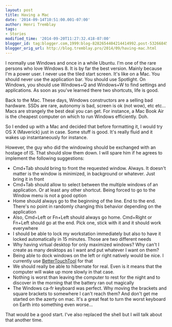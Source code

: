 ```yaml
---
layout: post
title: Having a Mac
date: '2014-09-14T10:51:00.001-07:00'
author: Henri Tremblay
tags:
- Stories
modified_time: '2014-09-20T11:27:32.418-07:00'
blogger_id: tag:blogger.com,1999:blog-8282654404214414992.post-5326684522507266786
blogger_orig_url: http://blog.tremblay.pro/2014/09/having-mac.html
---
```


I normally use Windows and once in a while Ubuntu. I'm one of the rare persons who love Windows 8. 
It is by far the best version. Mainly because I'm a power user. I never use the tiled start screen. It's like on a Mac. 
You should never use the application bar. You should use Spotlight. 
On Windows, you should use Windows+Q and Windows+W to find settings and applications. 
As soon as you've learned there two shortcuts, life is good.

Back to the Mac. These days, Windows constructors are a selling bad hardware. SSDs are rare, autonomy is bad, screen is ok (not wow), etc etc... 
Macs are strangely the best deal you can get. For instance, a Mac Book Air is the cheapest computer on which to run Windows efficiently. Doh.

So I ended up with a Mac and decided that before formatting it, I would try OS X (Maverick) just in case. 
Some stuff is good. It's really fluid and it wakes up instantaneously for instance.

However, the guy who did the windowing should be exchanged with an hostage of IS. That should slow them down. 
I will spare him if he agrees to implement the following suggestions:

* Cmd+Tab should bring to front the requested window. Always. It doesn't matter is the window is minimized, in background or whatever. Just bring it in front
* Cmd+Tab should allow to select between the multiple windows of an application. Or at least any other shortcut. Being forced to go to the Window menu is not a good option</li><li>Home should always go to the beginning of the line. End to the end. There's no point in randomly changing this behavior depending on the application
* Also, Cmd+Left or Fn+Left should always go home. Cmd+Right or Fn+Left should go at the end. Pick one, stick with it and it should work everywhere
* I should be able to lock my workstation immediately but also to have it locked automatically in 15 minutes. Those are two different needs
* Why having virtual desktop for only maximized windows? Why can't I create as many desktops as I want and put whatever I want on them?
* Being able to dock windows on the left or right natively would be nice. I currently use [BetterTouchTool](http://www.boastr.de/) for that
* We should really be able to hibernate for real. Even is it means that the computer will wake up more slowly in that case. 
* Nothing is worst than leaving the computer to rest for the night and to discover in the morning that the battery ran out magically
* The Windows ca-fr keyboard was perfect. Why moving the brackets and square brackets to somewhere I can't reach them? And don't get me started on the azerty on mac. It's a great feat to turn the worst keyboard on Earth into something even worse...

That would be a good start. I've also replaced the shell but I will talk about that another time.
